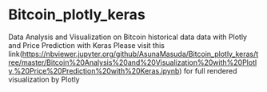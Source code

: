 # Bitcoin_plotly_keras
Data Analysis and Visualization on Bitcoin historical data data with Plotly and Price Prediction with Keras
Please visit this link(https://nbviewer.jupyter.org/github/AsunaMasuda/Bitcoin_plotly_keras/tree/master/Bitcoin%20Analysis%20and%20Visualization%20with%20Plotly,%20Price%20Prediction%20with%20Keras.ipynb) for full rendered visualization by Plotly
